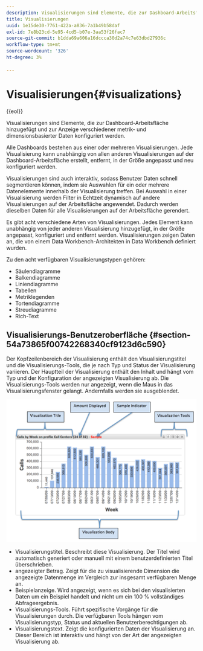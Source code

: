 ```yaml
---
description: Visualisierungen sind Elemente, die zur Dashboard-Arbeitsfläche hinzugefügt und zur Anzeige verschiedener metrik- und dimensionsbasierter Daten konfiguriert werden.
title: Visualisierungen
uuid: 1e15de30-7761-422a-a836-7a1b49b58daf
exl-id: 7e8b23cd-5e95-4cd5-b07e-3aa53f26fac7
source-git-commit: b1dda69a606a16dccca30d2a74c7e63dbd27936c
workflow-type: tm+mt
source-wordcount: '326'
ht-degree: 3%

---
```


# Visualisierungen{#visualizations}

{{eol}}

Visualisierungen sind Elemente, die zur Dashboard-Arbeitsfläche hinzugefügt und zur Anzeige verschiedener metrik- und dimensionsbasierter Daten konfiguriert werden.

Alle Dashboards bestehen aus einer oder mehreren Visualisierungen. Jede Visualisierung kann unabhängig von allen anderen Visualisierungen auf der Dashboard-Arbeitsfläche erstellt, entfernt, in der Größe angepasst und neu konfiguriert werden.

Visualisierungen sind auch interaktiv, sodass Benutzer Daten schnell segmentieren können, indem sie Auswahlen für ein oder mehrere Datenelemente innerhalb der Visualisierung treffen. Bei Auswahl in einer Visualisierung werden Filter in Echtzeit dynamisch auf andere Visualisierungen auf der Arbeitsfläche angewendet. Dadurch werden dieselben Daten für alle Visualisierungen auf der Arbeitsfläche gerendert.

Es gibt acht verschiedene Arten von Visualisierungen. Jedes Element kann unabhängig von jeder anderen Visualisierung hinzugefügt, in der Größe angepasst, konfiguriert und entfernt werden. Visualisierungen zeigen Daten an, die von einem Data Workbench-Architekten in Data Workbench definiert wurden.

Zu den acht verfügbaren Visualisierungstypen gehören:

* Säulendiagramme
* Balkendiagramme
* Liniendiagramme
* Tabellen
* Metriklegenden
* Tortendiagramme
* Streudiagramme
* Rich-Text

## Visualisierungs-Benutzeroberfläche {#section-54a73865f00742268340cf9123d6c590}

Der Kopfzeilenbereich der Visualisierung enthält den Visualisierungstitel und die Visualisierungs-Tools, die je nach Typ und Status der Visualisierung variieren. Der Hauptteil der Visualisierung enthält den Inhalt und hängt vom Typ und der Konfiguration der angezeigten Visualisierung ab. Die Visualisierungs-Tools werden nur angezeigt, wenn die Maus in das Visualisierungsfenster gelangt. Andernfalls werden sie ausgeblendet.

![](assets/visualization.png)

* Visualisierungstitel. Beschreibt diese Visualisierung. Der Titel wird automatisch generiert oder manuell mit einem benutzerdefinierten Titel überschrieben.
* angezeigter Betrag. Zeigt für die zu visualisierende Dimension die angezeigte Datenmenge im Vergleich zur insgesamt verfügbaren Menge an.
* Beispielanzeige. Wird angezeigt, wenn es sich bei den visualisierten Daten um ein Beispiel handelt und nicht um ein 100 % vollständiges Abfrageergebnis.
* Visualisierungs-Tools. Führt spezifische Vorgänge für die Visualisierungen durch. Die verfügbaren Tools hängen vom Visualisierungstyp, Status und aktuellen Benutzerberechtigungen ab.
* Visualisierungstext. Zeigt die konfigurierten Daten der Visualisierung an. Dieser Bereich ist interaktiv und hängt von der Art der angezeigten Visualisierung ab.

